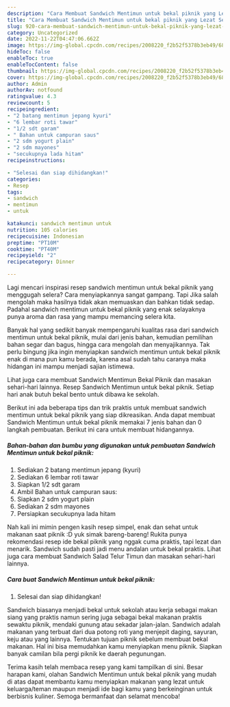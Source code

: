 ```yaml
---
description: "Cara Membuat Sandwich Mentimun untuk bekal piknik yang Lezat Sekali"
title: "Cara Membuat Sandwich Mentimun untuk bekal piknik yang Lezat Sekali"
slug: 920-cara-membuat-sandwich-mentimun-untuk-bekal-piknik-yang-lezat-sekali
category: Uncategorized
date: 2022-11-22T04:47:06.662Z
image: https://img-global.cpcdn.com/recipes/2008220_f2b52f5378b3eb49/680x482cq70/sandwich-mentimun-untuk-bekal-piknik-foto-resep-utama.jpg
hideToc: false
enableToc: true
enableTocContent: false
thumbnail: https://img-global.cpcdn.com/recipes/2008220_f2b52f5378b3eb49/680x482cq70/sandwich-mentimun-untuk-bekal-piknik-foto-resep-utama.jpg
cover: https://img-global.cpcdn.com/recipes/2008220_f2b52f5378b3eb49/680x482cq70/sandwich-mentimun-untuk-bekal-piknik-foto-resep-utama.jpg
author: Admin
authorAv: notfound
ratingvalue: 4.3
reviewcount: 5
recipeingredient:
- "2 batang mentimun jepang kyuri"
- "6 lembar roti tawar"
- "1/2 sdt garam"
- " Bahan untuk campuran saus"
- "2 sdm yogurt plain"
- "2 sdm mayones"
- "secukupnya lada hitam"
recipeinstructions:

- "Selesai dan siap dihidangkan!"
categories:
- Resep
tags:
- sandwich
- mentimun
- untuk

katakunci: sandwich mentimun untuk 
nutrition: 105 calories
recipecuisine: Indonesian
preptime: "PT10M"
cooktime: "PT40M"
recipeyield: "2"
recipecategory: Dinner

---
```



Lagi mencari inspirasi resep sandwich mentimun untuk bekal piknik yang menggugah selera? Cara menyiapkannya sangat gampang. Tapi Jika salah mengolah maka hasilnya tidak akan memuaskan dan bahkan tidak sedap. Padahal sandwich mentimun untuk bekal piknik yang enak selayaknya punya aroma dan rasa yang mampu memancing selera kita.


Banyak hal yang sedikit banyak mempengaruhi kualitas rasa dari sandwich mentimun untuk bekal piknik, mulai dari jenis bahan, kemudian pemilihan bahan segar dan bagus, hingga cara mengolah dan menyajikannya. Tak perlu bingung jika ingin menyiapkan sandwich mentimun untuk bekal piknik enak di mana pun kamu berada, karena asal sudah tahu caranya maka hidangan ini mampu menjadi sajian istimewa.

Lihat juga cara membuat Sandwich Mentimun Bekal Piknik dan masakan sehari-hari lainnya. Resep Sandwich Mentimun untuk bekal piknik. Setiap hari anak butuh bekal bento untuk dibawa ke sekolah.


Berikut ini ada beberapa tips dan trik praktis untuk membuat sandwich mentimun untuk bekal piknik yang siap dikreasikan. Anda dapat membuat Sandwich Mentimun untuk bekal piknik memakai 7 jenis bahan dan 0 langkah pembuatan. Berikut ini cara untuk membuat hidangannya.

<!--inarticleads1-->

##### Bahan-bahan dan bumbu yang digunakan untuk pembuatan Sandwich Mentimun untuk bekal piknik:

1. Sediakan 2 batang mentimun jepang (kyuri)
1. Sediakan 6 lembar roti tawar
1. Siapkan 1/2 sdt garam
1. Ambil  Bahan untuk campuran saus:
1. Siapkan 2 sdm yogurt plain
1. Sediakan 2 sdm mayones
1. Persiapkan secukupnya lada hitam


Nah kali ini mimin pengen kasih resep simpel, enak dan sehat untuk makanan saat piknik :D yuk simak bareng-bareng! Rukita punya rekomendasi resep ide bekal piknik yang nggak cuma praktis, tapi lezat dan menarik. Sandwich sudah pasti jadi menu andalan untuk bekal praktis. Lihat juga cara membuat Sandwich Salad Telur Timun dan masakan sehari-hari lainnya. 

<!--inarticleads2-->

##### Cara buat Sandwich Mentimun untuk bekal piknik:


1. Selesai dan siap dihidangkan!

Sandwich biasanya menjadi bekal untuk sekolah atau kerja sebagai makan siang yang praktis namun sering juga sebagai bekal makanan praktis sewaktu piknik, mendaki gunung atau sekadar jalan-jalan. Sandwich adalah makanan yang terbuat dari dua potong roti yang menjepit daging, sayuran, keju atau yang lainnya. Tentukan tujuan piknik sebelum membuat bekal makanan. Hal ini bisa memudahkan kamu menyiapkan menu piknik. Siapkan banyak camilan bila pergi piknik ke daerah pegunungan. 

Terima kasih telah membaca resep yang kami tampilkan di sini. Besar harapan kami, olahan Sandwich Mentimun untuk bekal piknik yang mudah di atas dapat membantu kamu menyiapkan makanan yang lezat untuk keluarga/teman maupun menjadi ide bagi kamu yang berkeinginan untuk berbisnis kuliner. Semoga bermanfaat dan selamat mencoba!
